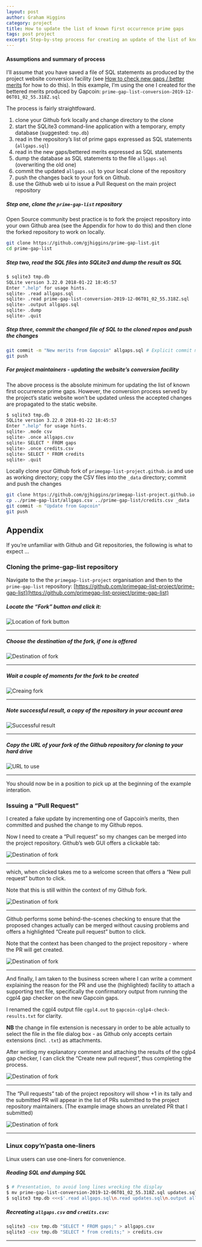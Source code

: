 ```yaml
---
layout: post
author: Graham Higgins
category: project
title: How to update the list of known first occurrence prime gaps
tags: post project
excerpt: Step-by-step process for creating an update of the list of known first occurrence prime gaps
---
```


#### Assumptions and summary of process

I’ll assume that you have saved a file of SQL statements as produced by the project website conversion facility (see [How to check new gaps / better merits](/project/2019/12/04/how-to-check/) for how to do this). In this example, I’m using the one I created for the bettered merits produced by Gapcoin: `prime-gap-list-conversion-2019-12-06T01_02_55.318Z.sql`

The process is fairly straightfoward.

1. clone your Github fork locally and change directory to the clone
2. start the SQLite3 command-line application with a temporary, empty database (suggested: `tmp.db`)
3. read in the repository’s list of prime gaps expressed as SQL statements (`allgaps.sql`)
4. read in the new gaps/bettered merits expressed as SQL statements
5. dump the database as SQL statements to the file `allgaps.sql` (overwriting the old one)
6. commit the updated `allgaps.sql` to your local clone of the repository
7. push the changes back to your fork on Github.
8. use the Github web ui to issue a Pull Request on the main project repository


##### Step one, clone the `prime-gap-list` repository 

Open Source community best practice is to fork the project repository into your own Github area (see the Appendix for how to do this) and then clone the forked repository to work on locally.

```bash
git clone https://github.com/gjhiggins/prime-gap-list.git
cd prime-gap-list
```

##### Step two, read the SQL files into SQLite3 and dump the result as SQL

```bash
$ sqlite3 tmp.db
SQLite version 3.22.0 2018-01-22 18:45:57
Enter ".help" for usage hints.
sqlite> .read allgaps.sql
sqlite> .read prime-gap-list-conversion-2019-12-06T01_02_55.318Z.sql
sqlite> .output allgaps.sql
sqlite> .dump
sqlite> .quit
```

##### Step three, commit the changed file of SQL to the cloned repos and push the changes

```bash
git commit -m "New merits from Gapcoin" allgaps.sql # Explicit commit messages are good
git push
```

##### For project maintainers - updating the website’s conversion facility

The above process is the absolute minimum for updating the list of known first occurrence prime gaps. However, the conversion process served by the project’s static website won’t be updated unless the accepted changes are propagated to the static website.

```bash
$ sqlite3 tmp.db
SQLite version 3.22.0 2018-01-22 18:45:57
Enter ".help" for usage hints.
sqlite> .mode csv
sqlite> .once allgaps.csv
sqlite> SELECT * FROM gaps
sqlite> .once credits.csv
sqlite> SELECT * FROM credits
sqlite> .quit
```

Locally clone your Github fork of `primegap-list-project.github.io` and use as working directory; copy the CSV files into the `_data` directory; commit and push the changes

```bash
git clone https://github.com/gjhiggins/primegap-list-project.github.io.git
cp ../prime-gap-list/allgaps.csv ../prime-gap-list/credits.csv _data
git commit -m "Update from Gapcoin"
git push
```

## Appendix

If you’re unfamiliar with Github and Git repositories, the following is what to expect ...

### Cloning the prime-gap-list repository

Navigate to the the `primegap-list-project` organisation and then to the `prime-gap-list` repository: [https://github.com/primegap-list-project/prime-gap-list](https://github.com/primegap-list-project/prime-gap-list)

##### Locate the “Fork” button and click it:

![Location of fork button](/img/news/2019-12-09-how-to-update-01.png)

---

##### Choose the destination of the fork, if one is offered

![Destination of fork](/img/news/2019-12-09-how-to-update-02.png)

---

##### Wait a couple of moments for the fork to be created

![Creaing fork](/img/news/2019-12-09-how-to-update-03.png)

---

##### Note successful result, a copy of the repository in your account area

![Successful result](/img/news/2019-12-09-how-to-update-04.png)

---

##### Copy the URL of your fork of the Github repository for cloning to your hard drive

![URL to use](/img/news/2019-12-09-how-to-update-05.png)

---

You should now be in a position to pick up at the beginning of the example interation.


### Issuing a “Pull Request”

I created a fake update by incrementing one of Gapcoin’s merits, then committed and pushed the change to my Github repos.

Now I need to create a “Pull request” so my changes can be merged into the project repository. Github’s web GUI offers a clickable tab:

![Destination of fork](/img/news/2019-12-09-how-to-update-06.png)

---

which, when clicked takes me to a welcome screen that offers a “New pull request” button to click.

Note that this is still within the context of my Github fork.

![Destination of fork](/img/news/2019-12-09-how-to-update-07.png)

---

Github performs some behind-the-scenes checking to ensure that the proposed changes actually can be merged without causing problems and offers a highlighted “Create pull request” button to click.

Note that the context has been changed to the project repository - where the PR will get created.

![Destination of fork](/img/news/2019-12-09-how-to-update-08.png)

---

And finally, I am taken to the business screen where I can write a comment explaining the reason for the PR and use the (highlighted) facility to attach a supporting text file, specifically the confirmatory output from running the cgpl4 gap checker on the new Gapcoin gaps.

I renamed the cgpl4 output file `cgpl4.out` to `gapcoin-cglp4-check-results.txt` for clarity.

**NB** the change in file extension is necessary in order to be able actually to select the file in the file dialog box - as Github only accepts certain extensions (incl. `.txt`) as attachments.

After writing my explanatory comment and attaching the results of the cglp4 gap checker, I can click the “Create new pull request”, thus completing the process.

![Destination of fork](/img/news/2019-12-09-how-to-update-09.png)

---

The “Pull requests” tab of the project repository will show +1 in its tally and the submitted PR will appear in the list of PRs submitted to the project repository maintainers. (The example image shows an unrelated PR that I submitted)

![Destination of fork](/img/news/2019-12-09-how-to-update-10.png)

---


### Linux copy’n’pasta one-liners

Linux users can use one-liners for convenience.

##### Reading SQL and dumping SQL
```bash
$ # Presentation, to avoid long lines wrecking the display
$ mv prime-gap-list-conversion-2019-12-06T01_02_55.318Z.sql updates.sql 
$ sqlite3 tmp.db <<<$'.read allgaps.sql\n.read updates.sql\n.output allgaps.sql\n.dump\n'
```

##### Recreating `allgaps.csv` and `credits.csv`:
```bash
sqlite3 -csv tmp.db "SELECT * FROM gaps;" > allgaps.csv
sqlite3 -csv tmp.db "SELECT * from credits;" > credits.csv
```

---
